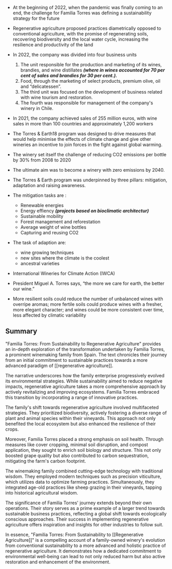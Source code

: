 
* At the beginning of 2022, when the pandemic was finally coming to an end, the challenge for Familia Torres was defining a sustainability strategy for the future

* Regenerative agriculture proposed practices diametrically opposed to conventional agriculture, with the promise of regenerating soils, recovering biodiversity and the local water cycle, increasing the resilience and productivity of the land

* In 2022, the company was divided into four business units
	1. The unit responsible for the production and marketing of its wines, brandies, and wine distillates ***(where in wines accounted for 70 per cent of sales and brandies for 30 per cent.).***
	2. Food, through the marketing of select products, premium olive, oil and “delicatessen”. 
	3. The third unit was focused on the development of business related with wine tourism and restoration. 
	4. The fourth was responsible for management of the company's winery in Chile.

* In 2021, the company achieved sales of 255 million euros, with wine sales in more than 100 countries and approximately 1,200 workers

* The Torres & Earth18 program was designed to drive measures that would help minimise the effects of climate change and give other wineries an incentive to join forces in the fight against global warming.

*  The winery set itself the challenge of reducing CO2 emissions per bottle by 30% from 2008 to 2020

* The ultimate aim was to become a winery with zero emissions by 2040.

* The Torres & Earth program was underpinned by three pillars: mitigation, adaptation and raising awareness.

* The mitigation tasks are :
	* Renewable energies
	* Energy effiency  ***(projects based on bioclimatic architectur)*** 
	* Sustainable mobility 
	* Forest management and reforestation
	* Average weight of wine bottles
	* Capturing and reusing CO2 

* The task of adaption are:
	* wine growing techniques
	* new sites where the climate is the coolest
	* ancestral varieties
	
 * International Wineries for Climate Action (IWCA)
 
 * President Miguel A. Torres says, “the more we care for earth, the better our wine.” 
  
 * More resilient soils could reduce the number of unbalanced wines with overripe aromas; more fertile soils could produce wines with a fresher, more elegant character; and wines could be more consistent over time, less affected by climatic variability

## Summary 

"Familia Torres: From Sustainability to Regenerative Agriculture" provides an in-depth exploration of the transformation undertaken by Familia Torres, a prominent winemaking family from Spain. The text chronicles their journey from an initial commitment to sustainable practices towards a more advanced paradigm of [[regenerative agriculture]].

The narrative underscores how the family enterprise progressively evolved its environmental strategies. While sustainability aimed to reduce negative impacts, regenerative agriculture takes a more comprehensive approach by actively revitalizing and improving ecosystems. Familia Torres embraced this transition by incorporating a range of innovative practices.

The family's shift towards regenerative agriculture involved multifaceted strategies. They prioritized biodiversity, actively fostering a diverse range of plant and animal species within their vineyards. This approach not only benefited the local ecosystem but also enhanced the resilience of their crops.

Moreover, Familia Torres placed a strong emphasis on soil health. Through measures like cover cropping, minimal soil disruption, and compost application, they sought to enrich soil biology and structure. This not only boosted grape quality but also contributed to carbon sequestration, mitigating the farm's carbon footprint.

The winemaking family combined cutting-edge technology with traditional wisdom. They employed modern techniques such as precision viticulture, which utilizes data to optimize farming practices. Simultaneously, they integrated age-old practices like sheep grazing in their vineyards, tapping into historical agricultural wisdom.

The significance of Familia Torres' journey extends beyond their own operations. Their story serves as a prime example of a larger trend towards sustainable business practices, reflecting a global shift towards ecologically conscious approaches. Their success in implementing regenerative agriculture offers inspiration and insights for other industries to follow suit.

In essence, "Familia Torres: From Sustainability to [[Regenerative Agriculture]]" is a compelling account of a family-owned winery's evolution from conventional sustainability to a more advanced and holistic practice of regenerative agriculture. It demonstrates how a dedicated commitment to environmental well-being can lead to not only reduced harm but also active restoration and enhancement of the environment.
